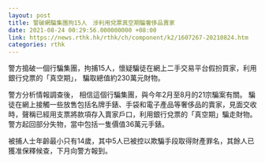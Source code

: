 ```yaml
---
layout: post
title: 警破網騙集團拘15人　涉利用兌票真空期騙奢侈品賣家
date: 2021-08-24 00:29:56.000000000 +08:00
link: https://news.rthk.hk/rthk/ch/component/k2/1607267-20210824.htm
categories: rthk
---
```


警方搗破一個行騙集團，拘捕15人，懷疑騙徒在網上二手交易平台假扮買家，利用銀行兌票的「真空期」， 騙取總值約230萬元財物。

警方分析情報調查後， 相信這個行騙集團，與今年2月至8月的21宗騙案有關。 騙徒在網上接觸一些放售包括名牌手錶、手袋和電子產品等奢侈品的賣家，見面交收時，聲稱已經用支票將款項存入賣家戶口，利用銀行兌票的「真空期」騙走財物。警方起回部分失物，當中包括一隻價值36萬元手錶。

被捕人士年齡最小只有14歲，其中5人已被控以欺騙手段取得財產罪名，其餘人已獲准保釋候查，下月向警方報到。
